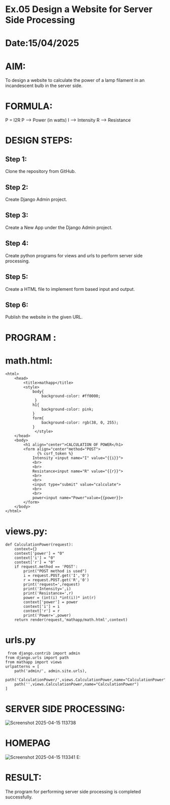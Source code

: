 # Ex.05 Design a Website for Server Side Processing
# Date:15/04/2025
# AIM:
To design a website to calculate the power of a lamp filament in an incandescent bulb in the server side.

# FORMULA:
P = I2R
P --> Power (in watts)
 I --> Intensity
 R --> Resistance

# DESIGN STEPS:
## Step 1:
Clone the repository from GitHub.

## Step 2:
Create Django Admin project.

## Step 3:
Create a New App under the Django Admin project.

## Step 4:
Create python programs for views and urls to perform server side processing.

## Step 5:
Create a HTML file to implement form based input and output.

## Step 6:
Publish the website in the given URL.

# PROGRAM :
# math.html:
```
<html>
    <head>
        <title>mathapp</title>
        <style>
            body{
                background-color: #ff0000;
             }
            h1{
                background-color: pink;
            }
            form{
                background-color: rgb(38, 0, 255);
            }
             </style>
    </head>
    <body>
        <h1 align="center">CALCULATION OF POWER</h1>
        <form align="center"method="POST">
              {% csrf_token %}
            Intensity <input name="I" value="{{i}}">
            <br>
            <br>
            Resistance<input name="R" value="{{r}}">
            <br>
            <br>
            <input type="submit" value="calculate">
            <br>
            <br>
            power<input name="Power"value={{power}}>
        </form>
    </body>
</html>
```
# views.py:
```from django.shortcuts import render 
def CalculationPower(request): 
    context={} 
    context['power'] = "0" 
    context['i'] = "0" 
    context['r'] = "0" 
    if request.method == 'POST': 
        print("POST method is used")
        i = request.POST.get('I','0')
        r = request.POST.get('R','0')
        print('request=',request) 
        print('Intensity=',i) 
        print('Resistance=',r) 
        power = (int(i) *int(i))* int(r)
        context['power'] = power
        context['i'] = i
        context['r'] = r
        print('Power=',power) 
    return render(request,'mathapp/math.html',context)
```
# urls.py
```
 from django.contrib import admin 
from django.urls import path 
from mathapp import views 
urlpatterns = [ 
    path('admin/', admin.site.urls), 
    path('CalculationPower/',views.CalculationPower,name="CalculationPower"),
    path('',views.CalculationPower,name="CalculationPower")
]
```

# SERVER SIDE PROCESSING:
![Screenshot 2025-04-15 113738](https://github.com/user-attachments/assets/bfb9dead-3a27-4df4-85a2-1ede61b78b32)

# HOMEPAG
![Screenshot 2025-04-15 113341](https://github.com/user-attachments/assets/b63ce1ea-0b35-4c91-9d51-ee984b68c319)
E:
# RESULT:
The program for performing server side processing is completed successfully.
